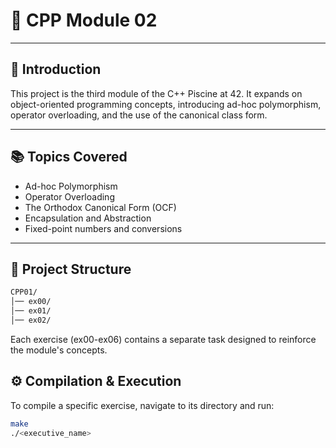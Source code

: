 # 🚀 CPP Module 02

---

## 📌 Introduction 
This project is the third module of the C++ Piscine at 42. It expands on object-oriented programming concepts, introducing ad-hoc polymorphism, operator overloading, and the use of the canonical class form.

---

## 📚 Topics Covered
- Ad-hoc Polymorphism
- Operator Overloading
- The Orthodox Canonical Form (OCF)
- Encapsulation and Abstraction
- Fixed-point numbers and conversions

---

## 📂 Project Structure
```bash
CPP01/
│── ex00/
│── ex01/
│── ex02/
```

Each exercise (ex00-ex06) contains a separate task designed to reinforce the module's concepts.

## ⚙️ Compilation & Execution 
To compile a specific exercise, navigate to its directory and run:
```bash
make
./<executive_name>
```
